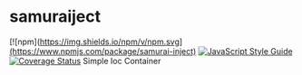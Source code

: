 # samuraiject

[![npm](https://img.shields.io/npm/v/npm.svg](https://www.npmjs.com/package/samurai-inject)
[![JavaScript Style Guide](https://img.shields.io/badge/code%20style-standard-brightgreen.svg)](http://standardjs.com/)
[![Coverage Status](https://coveralls.io/repos/github/Pabloitto/samurainject/badge.svg?branch=master)](https://coveralls.io/github/Pabloitto/samurainject?branch=master)
Simple Ioc Container 
